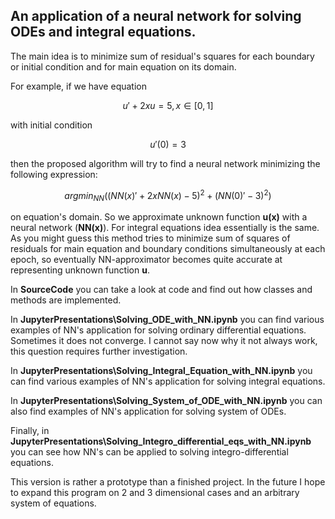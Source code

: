 ## An application of a neural network for solving ODEs and integral equations. 

The main idea is to minimize sum of residual's squares for each boundary or initial condition
and for main equation on its domain. 

For example, if we have equation 

$$ u' +2xu = 5, x \in [0,1] $$

with initial condition

$$ u'(0) = 3 $$

then the proposed algorithm will try to find a neural network minimizing the following expression:

$$ argmin_{NN}((NN(x)' +2xNN(x) - 5)^2 + (NN(0)' - 3)^2) $$

on equation's domain. So we approximate unknown function **u(x)** with a neural network (**NN(x)**). 
For integral equations idea essentially is the same. 
As you might guess this method tries to minimize sum of squares of residuals for main equation and 
boundary conditions simultaneously at each epoch, 
so eventually NN-approximator becomes quite accurate at representing unknown function **u**.

In **SourceCode** you can take a look at code and find out how classes and methods are implemented.

In **JupyterPresentations\Solving_ODE_with_NN.ipynb** you can find various examples of NN's
application for solving ordinary differential equations. Sometimes it does not converge. 
I cannot say now why it not always work, this question requires further investigation.

In **JupyterPresentations\Solving_Integral_Equation_with_NN.ipynb** you can find various examples of NN's
application for solving integral equations.

In **JupyterPresentations\Solving_System_of_ODE_with_NN.ipynb** you can also find examples of NN's
application for solving system of ODEs.

Finally, in **JupyterPresentations\Solving_Integro_differential_eqs_with_NN.ipynb** you can see how NN's can
 be applied to solving integro-differential equations.

This version is rather a prototype than a finished project. In the future I hope to expand this program on 2 and 3
dimensional cases and an arbitrary system of equations.
